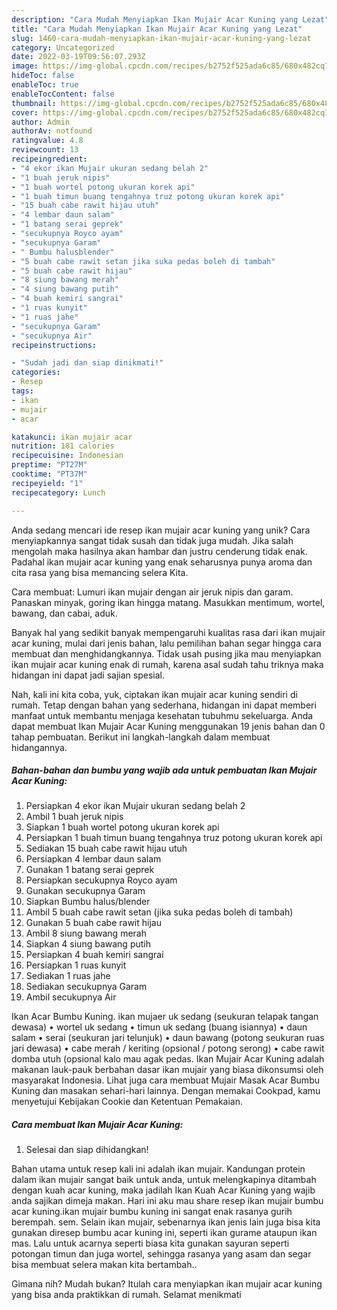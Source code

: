 ```yaml
---
description: "Cara Mudah Menyiapkan Ikan Mujair Acar Kuning yang Lezat"
title: "Cara Mudah Menyiapkan Ikan Mujair Acar Kuning yang Lezat"
slug: 1460-cara-mudah-menyiapkan-ikan-mujair-acar-kuning-yang-lezat
category: Uncategorized
date: 2022-03-19T09:56:07.293Z
image: https://img-global.cpcdn.com/recipes/b2752f525ada6c85/680x482cq70/ikan-mujair-acar-kuning-foto-resep-utama.jpg
hideToc: false
enableToc: true
enableTocContent: false
thumbnail: https://img-global.cpcdn.com/recipes/b2752f525ada6c85/680x482cq70/ikan-mujair-acar-kuning-foto-resep-utama.jpg
cover: https://img-global.cpcdn.com/recipes/b2752f525ada6c85/680x482cq70/ikan-mujair-acar-kuning-foto-resep-utama.jpg
author: Admin
authorAv: notfound
ratingvalue: 4.8
reviewcount: 13
recipeingredient:
- "4 ekor ikan Mujair ukuran sedang belah 2"
- "1 buah jeruk nipis"
- "1 buah wortel potong ukuran korek api"
- "1 buah timun buang tengahnya truz potong ukuran korek api"
- "15 buah cabe rawit hijau utuh"
- "4 lembar daun salam"
- "1 batang serai geprek"
- "secukupnya Royco ayam"
- "secukupnya Garam"
- " Bumbu halusblender"
- "5 buah cabe rawit setan jika suka pedas boleh di tambah"
- "5 buah cabe rawit hijau"
- "8 siung bawang merah"
- "4 siung bawang putih"
- "4 buah kemiri sangrai"
- "1 ruas kunyit"
- "1 ruas jahe"
- "secukupnya Garam"
- "secukupnya Air"
recipeinstructions:

- "Sudah jadi dan siap dinikmati!"
categories:
- Resep
tags:
- ikan
- mujair
- acar

katakunci: ikan mujair acar 
nutrition: 181 calories
recipecuisine: Indonesian
preptime: "PT27M"
cooktime: "PT37M"
recipeyield: "1"
recipecategory: Lunch

---
```





Anda sedang mencari ide resep ikan mujair acar kuning yang unik? Cara menyiapkannya sangat tidak susah dan tidak juga mudah. Jika salah mengolah maka hasilnya akan hambar dan justru cenderung tidak enak. Padahal ikan mujair acar kuning yang enak seharusnya punya aroma dan cita rasa yang bisa memancing selera Kita.





Cara membuat: Lumuri ikan mujair dengan air jeruk nipis dan garam. Panaskan minyak, goring ikan hingga matang. Masukkan mentimum, wortel, bawang, dan cabai, aduk.

Banyak hal yang sedikit banyak mempengaruhi kualitas rasa dari ikan mujair acar kuning, mulai dari jenis bahan, lalu pemilihan bahan segar hingga cara membuat dan menghidangkannya. Tidak usah pusing jika mau menyiapkan ikan mujair acar kuning enak di rumah, karena asal sudah tahu triknya maka hidangan ini dapat jadi sajian spesial.






Nah, kali ini kita coba, yuk, ciptakan ikan mujair acar kuning sendiri di rumah. Tetap dengan bahan yang sederhana, hidangan ini dapat memberi manfaat untuk membantu menjaga kesehatan tubuhmu sekeluarga. Anda dapat membuat Ikan Mujair Acar Kuning menggunakan 19 jenis bahan dan 0 tahap pembuatan. Berikut ini langkah-langkah dalam membuat hidangannya.

<!--inarticleads1-->

##### Bahan-bahan dan bumbu yang wajib ada untuk pembuatan Ikan Mujair Acar Kuning:

1. Persiapkan 4 ekor ikan Mujair ukuran sedang belah 2
1. Ambil 1 buah jeruk nipis
1. Siapkan 1 buah wortel potong ukuran korek api
1. Persiapkan 1 buah timun buang tengahnya truz potong ukuran korek api
1. Sediakan 15 buah cabe rawit hijau utuh
1. Persiapkan 4 lembar daun salam
1. Gunakan 1 batang serai geprek
1. Persiapkan secukupnya Royco ayam
1. Gunakan secukupnya Garam
1. Siapkan  Bumbu halus/blender
1. Ambil 5 buah cabe rawit setan (jika suka pedas boleh di tambah)
1. Gunakan 5 buah cabe rawit hijau
1. Ambil 8 siung bawang merah
1. Siapkan 4 siung bawang putih
1. Persiapkan 4 buah kemiri sangrai
1. Persiapkan 1 ruas kunyit
1. Sediakan 1 ruas jahe
1. Sediakan secukupnya Garam
1. Ambil secukupnya Air


Ikan Acar Bumbu Kuning. ikan mujaer uk sedang (seukuran telapak tangan dewasa) • wortel uk sedang • timun uk sedang (buang isiannya) • daun salam • serai (seukuran jari telunjuk) • daun bawang (potong seukuran ruas jari dewasa) • cabe merah / keriting (opsional / potong serong) • cabe rawit domba utuh (opsional kalo mau agak pedas. Ikan Mujair Acar Kuning adalah makanan lauk-pauk berbahan dasar ikan mujair yang biasa dikonsumsi oleh masyarakat Indonesia. Lihat juga cara membuat Mujair Masak Acar Bumbu Kuning dan masakan sehari-hari lainnya. Dengan memakai Cookpad, kamu menyetujui Kebijakan Cookie dan Ketentuan Pemakaian. 

<!--inarticleads2-->

##### Cara membuat Ikan Mujair Acar Kuning:


1. Selesai dan siap dihidangkan!

Bahan utama untuk resep kali ini adalah ikan mujair. Kandungan protein dalam ikan mujair sangat baik untuk anda, untuk melengkapinya ditambah dengan kuah acar kuning, maka jadilah Ikan Kuah Acar Kuning yang wajib anda sajikan dimeja makan. Hari ini aku mau share resep ikan mujair bumbu acar kuning.ikan mujair bumbu kuning ini sangat enak rasanya gurih berempah. sem. Selain ikan mujair, sebenarnya ikan jenis lain juga bisa kita gunakan diresep bumbu acar kuning ini, seperti ikan gurame ataupun ikan mas. Lalu untuk acarnya seperti biasa kita gunakan sayuran seperti potongan timun dan juga wortel, sehingga rasanya yang asam dan segar bisa membuat selera makan kita bertambah.. 

Gimana nih? Mudah bukan? Itulah cara menyiapkan ikan mujair acar kuning yang bisa anda praktikkan di rumah. Selamat menikmati
